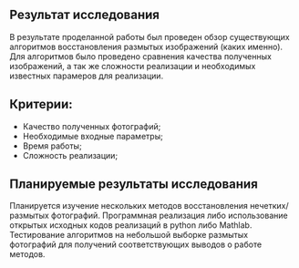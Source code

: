 ## Результат исследования

В результате проделанной работы был проведен обзор существующих алгоритмов восстановления размытых изображений (каких именно). Для алгоритмов было проведено сравнения качества полученных изображений,  а так же сложности реализации и необходимых известных парамеров для реализации.

## Критерии:

* Качество полученных фотографий;
* Необходимые входные параметры;
* Время работы;
* Сложность реализации;

## Планируемые результаты исследования

Планируется изучение нескольких методов восстановления нечетких/размытых фотографий. Программная реализация либо использование открытых исходных кодов реализаций в python либо Mathlab. Тестирование алгоритмов на небольшой выборке размытых фотографий для получений соответствующих выводов о работе методов.
